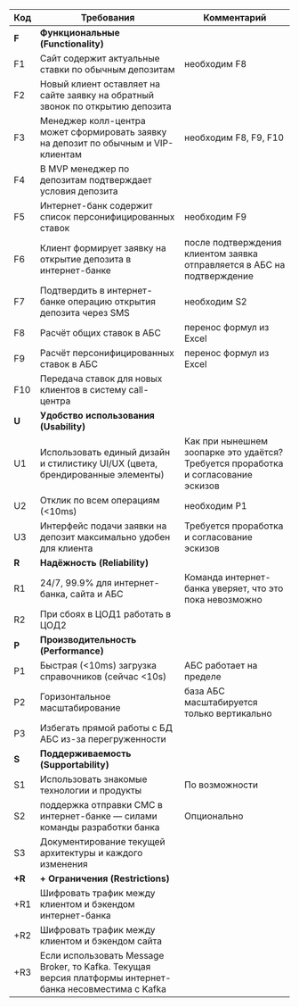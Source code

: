 | Код | Требования                                                                          | Комментарий             |
|:----|-------------------------------------------------------------------------------------|-------------------------|
|**F**| **Функциональные (Functionality)**                                                  |                         |
| F1  | Сайт содержит актуальные ставки по обычным депозитам                                | необходим F8            |
| F2  | Новый клиент оставляет на сайте заявку на обратный звонок по открытию депозита      |                         |
| F3  | Менеджер колл-центра может сформировать заявку на депозит по обычным и VIP-клиентам | необходим F8, F9, F10   |
| F4  | В MVP менеджер по депозитам подтверждает условия депозита                           |                         |
| F5  | Интернет-банк содержит список персонифицированных ставок                            | необходим F9            |
| F6  | Клиент формирует заявку на открытие депозита в интернет-банке                       | после подтверждения клиентом заявка отправляется в АБС на подтверждение |
| F7  | Подтвердить в интернет-банке операцию открытия депозита через SMS                   | необходим S2            |
| F8  | Расчёт общих ставок в АБС                                                           | перенос формул из Excel |
| F9  | Расчёт персонифицированных ставок в АБС                                             | перенос формул из Excel |
| F10 | Передача ставок для новых клиентов в систему call-центра                            |                         |
|**U**| **Удобство использования (Usability)**                                              |                         |
| U1  | Использовать единый дизайн и стилистику UI/UX (цвета, брендированные элементы)      |  Как при нынешнем зоопарке это удаётся? Требуется проработка и согласование эскизов |
| U2  | Отклик по всем операциям (<10ms)                                                    | необходим P1            |
| U3  | Интерфейс подачи заявки на депозит максимально удобен для клиента                   | Требуется проработка и согласование эскизов |
|**R**| **Надёжность (Reliability)**                                                        |                         |
| R1  | 24/7, 99.9% для интернет-банка, сайта и АБС                                         | Команда интернет-банка уверяет, что это пока невозможно |
| R2  | При сбоях в ЦОД1 работать в ЦОД2                                                    |                         |
|**P**| **Производительность (Performance)**                                                |                         |
| P1  | Быстрая (<10ms) загрузка справочников (сейчас <10s)                                 | АБС работает на пределе |
| P2  | Горизонтальное масштабирование                                                      | база АБС масштабируется только вертикально  |
| P3  | Избегать прямой работы с БД АБС из-за перегруженности                               |                         |
|**S**| **Поддерживаемость (Supportability)**                                               |                         |
| S1  | Использовать знакомые технологии и продукты                                         |          По возможности |
| S2  | поддержка отправки СМС в интернет-банке — силами команды разработки банка           | Опционально             |
| S3  | Документирование текущей архитектуры и каждого изменения                            |                         |
|**+R**| **+ Ограничения (Restrictions)**                                                   |                         |
| +R1 | Шифровать трафик между клиентом и бэкендом интернет-банка                           |                         |
| +R2 | Шифровать трафик между клиентом и бэкендом сайта                                    |                         |
| +R3 | Если использовать Message Broker, то Kafka. Текущая версия платформы интернет-банка несовместима с Kafka |       |
